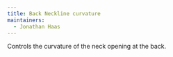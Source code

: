 ```yaml
---
title: Back Neckline curvature
maintainers:
  - Jonathan Haas
---
```


Controls the curvature of the neck opening at the back.
